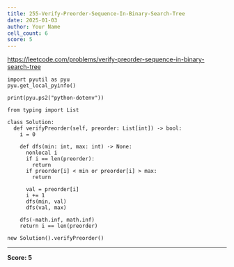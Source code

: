 ```yaml
---
title: 255-Verify-Preorder-Sequence-In-Binary-Search-Tree
date: 2025-01-03
author: Your Name
cell_count: 6
score: 5
---
```


https://leetcode.com/problems/verify-preorder-sequence-in-binary-search-tree


```
import pyutil as pyu
pyu.get_local_pyinfo()
```


```
print(pyu.ps2("python-dotenv"))
```


```
from typing import List
```


```
class Solution:
  def verifyPreorder(self, preorder: List[int]) -> bool:
    i = 0

    def dfs(min: int, max: int) -> None:
      nonlocal i
      if i == len(preorder):
        return
      if preorder[i] < min or preorder[i] > max:
        return

      val = preorder[i]
      i += 1
      dfs(min, val)
      dfs(val, max)

    dfs(-math.inf, math.inf)
    return i == len(preorder)
```


```
new Solution().verifyPreorder()
```


---
**Score: 5**